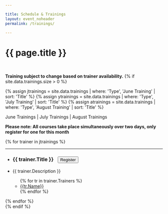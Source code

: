 ```yaml
---

title: Schedule & Trainings
layout: event_noheader
permalink: /trainings/

---
```


<link rel="stylesheet" type="text/css" href="/assets/css/training.css">

# {{ page.title }}
<br>

**Training subject to change based on trainer availability.**
{% if site.data.trainings.size > 0 %}

{% assign jtrainings = site.data.trainings | where: 'Type', 'June Training' | sort: 'Title' %} 
{% assign ytrainings = site.data.trainings | where: 'Type', 'July Training' | sort: 'Title' %} 
{% assign atrainings = site.data.trainings | where: 'Type', 'August Training' | sort: 'Title' %}

<a id='jtrainings' class='active'>June Trainings</a> |
<a id='ytrainings' class='inactive'>July Trainings</a> |
<a id='atrainings' class='inactive'>August Trainings</a>

<div id='June' style='display:block;'>

<strong>Please note: All courses take place simultaneously over two days, only register for one for this month</strong>

{% for trainer in jtrainings %}
<section class="trainer-section" id="{{trainer.SectionId}}">
<hr>
<ul>
<li><h3 class='training-header'>{{ trainer.Title }}<button class="cta-button grey" onclick="location.href='{{trainer.URL}}';" style="margin-left:1em;cursor: pointer;max-width=80px;">Register</button></h3></li>
<li class="training-desc">{{ trainer.Description }}</li>
    <ul>
        {% for tr in trainer.Trainers %}
        <li><div class="training-container"><a href="/trainers/#{{tr.TrainerId}}" title="{{tr.Biography}}"><div class="training-image" style="background-image:url('{{tr.Image}}');"></div>{{tr.Name}}</a></div></li>
        {% endfor %}
    </ul>
</ul>
</section>
{% endfor %}
</div>
<div id='July' style='display:none;'>
<strong>Please note: All courses take place simultaneously over two days, only register for one for this month</strong>
{% for trainer in ytrainings %}
<section class="trainer-section" id="{{trainer.SectionId}}">
<hr>
<ul>
<li><h3 class='training-header'>{{ trainer.Title }}<button class="cta-button grey" onclick="location.href='{{trainer.URL}}';" style="margin-left:1em;cursor: pointer;max-width=80px;">Register</button></h3></li>
<li class="training-desc">{{ trainer.Description }}</li>
    <ul>
        {% for tr in trainer.Trainers %}
        <li><div class="training-container"><a href="/trainers/#{{tr.TrainerId}}" title="{{tr.Biography}}"><div class="training-image" style="background-image:url('{{tr.Image}}');"></div>{{tr.Name}}</a></div></li>
        {% endfor %}
    </ul>
</ul>
</section>
{% endfor %}
</div>
<div id='August' style='display:none;'>
<strong>Please note: All courses take place simultaneously over two days, only register for one for this month</strong>
{% for trainer in atrainings %}
<section class="trainer-section" id="{{trainer.SectionId}}">
<hr>
<ul>
<li><h3 class='training-header'>{{ trainer.Title }}<button class="cta-button grey" onclick="location.href='{{trainer.URL}}';" style="margin-left:1em;cursor: pointer;max-width=80px;">Register</button></h3></li>
<li class="training-desc">{{ trainer.Description }}</li>
    <ul>
        {% for tr in trainer.Trainers %}
        <li><div class="training-container"><a href="/trainers/#{{tr.TrainerId}}" title="{{tr.Biography}}"><div class="training-image" style="background-image:url('{{tr.Image}}');"></div>{{tr.Name}}</a></div></li>
        {% endfor %}
    </ul>
</ul>
</section>
{% endfor %}
</div>
{% endif %}

<script type="text/javascript">
    $(function(){
        $('#jtrainings').click(function(){
            $('#July').hide();
            $('#August').hide();
            $('#June').show();
            $('#ytrainings').removeClass('active');
            $('#atrainings').removeClass('active');
            $('#jtrainings').addClass('active');
            $('#ytrainings').addClass('inactive');
            $('#atrainings').addClass('inactive');            
            $('#jtrainings').removeClass('inactive');
        });

        $('#ytrainings').click(function(){
            $('#June').hide();
            $('#August').hide();
            $('#July').show();
            $('#jtrainings').removeClass('active');
            $('#atrainings').removeClass('active');
            $('#ytrainings').addClass('active');
            $('#jtrainings').addClass('inactive');
            $('#atrainings').addClass('inactive');            
            $('#ytrainings').removeClass('inactive');
        });
        $('#atrainings').click(function(){
            $('#June').hide();
            $('#July').hide();
            $('#August').show();
            $('#ytrainings').removeClass('active');
            $('#jtrainings').removeClass('active');
            $('#atrainings').addClass('active');
            $('#ytrainings').addClass('inactive');
            $('#jtrainings').addClass('inactive');            
            $('#atrainings').removeClass('inactive');
        });
    });
</script>